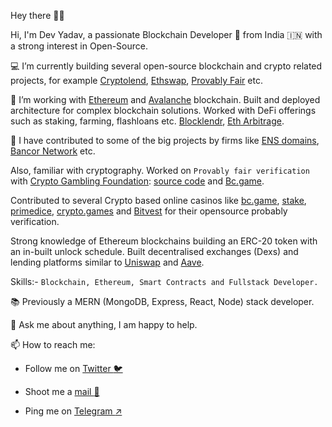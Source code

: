 Hey there 👋😎

Hi, I'm Dev Yadav, a passionate Blockchain Developer 🚀 from India 🇮🇳 with a strong interest in Open-Source.

💻 I’m currently building several open-source blockchain and crypto related projects, for example [Cryptolend](https://github.com/crypto-lend), [Ethswap](
https://github.com/Devilla/EthSwap), [Provably Fair](https://github.com/provably-fair/provably-fair-app) etc.

🌱 I’m working with [Ethereum](https://ethereum.org/en/) and [Avalanche](https://www.avalabs.org/) blockchain. Built and deployed architecture for complex blockchain solutions.
Worked with DeFi offerings such as staking, farming, flashloans etc. [Blocklendr](https://github.com/BlocklendrApp/blocklendr.ui), [Eth Arbitrage](https://github.com/Devilla/eth-arbitrage).

🥇 I have contributed to some of the big projects by firms like [ENS domains](https://github.com/ensdomains/address-encoder/graphs/contributors), 
[Bancor Network](https://github.com/bancorprotocol/sdk/graphs/contributors) etc.

Also, familiar with cryptography. Worked on ```Provably fair verification``` with [Crypto Gambling Foundation](https://cryptogambling.org/): [source code](https://github.com/provably-fair/provably-fair-app) and [Bc.game](https://github.com/ProvablyFairBets/bcgame).

Contributed to several Crypto based online casinos like [bc.game](https://bc.game/home), [stake](https://stake.com), [primedice](https://primedice.com), [crypto.games](https://crypto.games/) and [Bitvest](https://bitvest.io/) for their opensource probably verification. 

Strong knowledge of Ethereum blockchains building an ERC-20 token with an in-built unlock schedule. 
Built decentralised exchanges (Dexs) and lending platforms similar to [Uniswap](https://app.uniswap.org/#/swap) and [Aave](https://aave.com).

Skills:- `Blockchain, Ethereum, Smart Contracts and Fullstack Developer.`


📚 Previously a MERN (MongoDB, Express, React, Node) stack developer.

💬 Ask me about anything, I am happy to help.

📫 How to reach me: 

- Follow me on  [Twitter :bird:](https://twitter.com/Dev_Messilla)

- Shoot me a [mail :love_letter:](dev.koold@gmail.com)

- Ping me on [Telegram :arrow_upper_right:](https://t.me/Devilla7)
